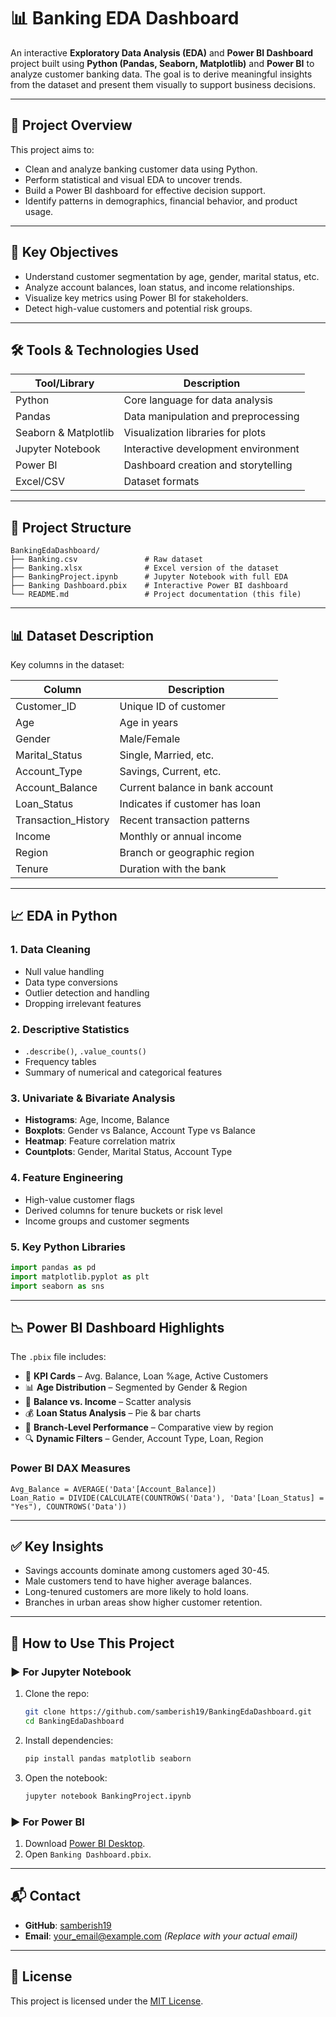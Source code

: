 # 📊 Banking EDA Dashboard

An interactive **Exploratory Data Analysis (EDA)** and **Power BI Dashboard** project built using **Python (Pandas, Seaborn, Matplotlib)** and **Power BI** to analyze customer banking data. The goal is to derive meaningful insights from the dataset and present them visually to support business decisions.

---

## 🚀 Project Overview

This project aims to:

- Clean and analyze banking customer data using Python.
- Perform statistical and visual EDA to uncover trends.
- Build a Power BI dashboard for effective decision support.
- Identify patterns in demographics, financial behavior, and product usage.

---

## 🧠 Key Objectives

- Understand customer segmentation by age, gender, marital status, etc.
- Analyze account balances, loan status, and income relationships.
- Visualize key metrics using Power BI for stakeholders.
- Detect high-value customers and potential risk groups.

---

## 🛠️ Tools & Technologies Used

| Tool/Library     | Description |
|------------------|-------------|
| Python           | Core language for data analysis |
| Pandas           | Data manipulation and preprocessing |
| Seaborn & Matplotlib | Visualization libraries for plots |
| Jupyter Notebook | Interactive development environment |
| Power BI         | Dashboard creation and storytelling |
| Excel/CSV        | Dataset formats |

---

## 📁 Project Structure

```
BankingEdaDashboard/
├── Banking.csv               # Raw dataset
├── Banking.xlsx              # Excel version of the dataset
├── BankingProject.ipynb      # Jupyter Notebook with full EDA
├── Banking Dashboard.pbix    # Interactive Power BI dashboard
└── README.md                 # Project documentation (this file)
```

---

## 📊 Dataset Description

Key columns in the dataset:

| Column              | Description |
|---------------------|-------------|
| Customer_ID         | Unique ID of customer |
| Age                 | Age in years |
| Gender              | Male/Female |
| Marital_Status      | Single, Married, etc. |
| Account_Type        | Savings, Current, etc. |
| Account_Balance     | Current balance in bank account |
| Loan_Status         | Indicates if customer has loan |
| Transaction_History | Recent transaction patterns |
| Income              | Monthly or annual income |
| Region              | Branch or geographic region |
| Tenure              | Duration with the bank |

---

## 📈 EDA in Python

### 1. Data Cleaning
- Null value handling
- Data type conversions
- Outlier detection and handling
- Dropping irrelevant features

### 2. Descriptive Statistics
- `.describe()`, `.value_counts()`
- Frequency tables
- Summary of numerical and categorical features

### 3. Univariate & Bivariate Analysis
- **Histograms**: Age, Income, Balance
- **Boxplots**: Gender vs Balance, Account Type vs Balance
- **Heatmap**: Feature correlation matrix
- **Countplots**: Gender, Marital Status, Account Type

### 4. Feature Engineering
- High-value customer flags
- Derived columns for tenure buckets or risk level
- Income groups and customer segments

### 5. Key Python Libraries
```python
import pandas as pd
import matplotlib.pyplot as plt
import seaborn as sns
```

---

## 📉 Power BI Dashboard Highlights

The `.pbix` file includes:

- 📌 **KPI Cards** – Avg. Balance, Loan %age, Active Customers
- 📊 **Age Distribution** – Segmented by Gender & Region
- 🧮 **Balance vs. Income** – Scatter analysis
- 💰 **Loan Status Analysis** – Pie & bar charts
- 🏦 **Branch-Level Performance** – Comparative view by region
- 🔍 **Dynamic Filters** – Gender, Account Type, Loan, Region

### Power BI DAX Measures
```DAX
Avg_Balance = AVERAGE('Data'[Account_Balance])
Loan_Ratio = DIVIDE(CALCULATE(COUNTROWS('Data'), 'Data'[Loan_Status] = "Yes"), COUNTROWS('Data'))
```

---

## ✅ Key Insights

- Savings accounts dominate among customers aged 30-45.
- Male customers tend to have higher average balances.
- Long-tenured customers are more likely to hold loans.
- Branches in urban areas show higher customer retention.

---

## 🧪 How to Use This Project

### ▶️ For Jupyter Notebook
1. Clone the repo:
   ```bash
   git clone https://github.com/samberish19/BankingEdaDashboard.git
   cd BankingEdaDashboard
   ```
2. Install dependencies:
   ```bash
   pip install pandas matplotlib seaborn
   ```
3. Open the notebook:
   ```bash
   jupyter notebook BankingProject.ipynb
   ```

### ▶️ For Power BI
1. Download [Power BI Desktop](https://powerbi.microsoft.com/desktop/).
2. Open `Banking Dashboard.pbix`.

---

## 📬 Contact

- **GitHub**: [samberish19](https://github.com/samberish19)
- **Email**: your_email@example.com *(Replace with your actual email)*

---

## 📄 License

This project is licensed under the [MIT License](LICENSE).
